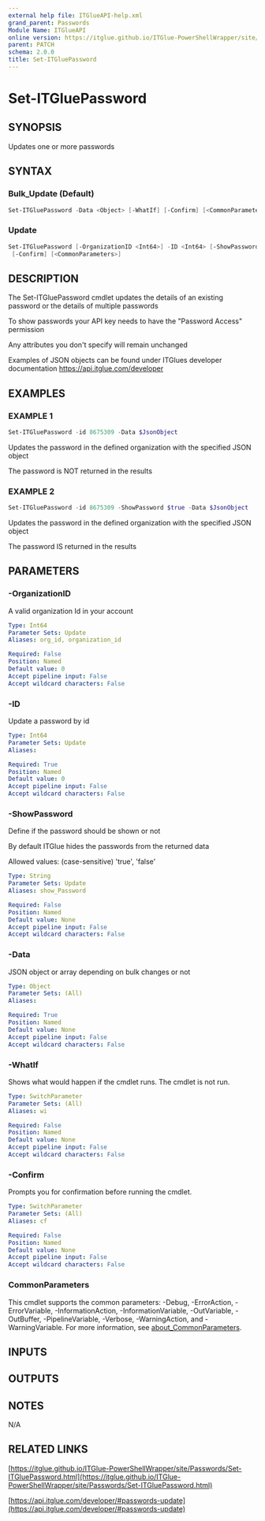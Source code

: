 ```yaml
---
external help file: ITGlueAPI-help.xml
grand_parent: Passwords
Module Name: ITGlueAPI
online version: https://itglue.github.io/ITGlue-PowerShellWrapper/site/Passwords/Set-ITGluePassword.html
parent: PATCH
schema: 2.0.0
title: Set-ITGluePassword
---
```


# Set-ITGluePassword

## SYNOPSIS
Updates one or more passwords

## SYNTAX

### Bulk_Update (Default)
```powershell
Set-ITGluePassword -Data <Object> [-WhatIf] [-Confirm] [<CommonParameters>]
```

### Update
```powershell
Set-ITGluePassword [-OrganizationID <Int64>] -ID <Int64> [-ShowPassword <String>] -Data <Object> [-WhatIf]
 [-Confirm] [<CommonParameters>]
```

## DESCRIPTION
The Set-ITGluePassword cmdlet updates the details of an
existing password or the details of multiple passwords

To show passwords your API key needs to have the "Password Access" permission

Any attributes you don't specify will remain unchanged

Examples of JSON objects can be found under ITGlues developer documentation
    https://api.itglue.com/developer

## EXAMPLES

### EXAMPLE 1
```powershell
Set-ITGluePassword -id 8675309 -Data $JsonObject
```

Updates the password in the defined organization with the specified JSON object

The password is NOT returned in the results

### EXAMPLE 2
```powershell
Set-ITGluePassword -id 8675309 -ShowPassword $true -Data $JsonObject
```

Updates the password in the defined organization with the specified JSON object

The password IS returned in the results

## PARAMETERS

### -OrganizationID
A valid organization Id in your account

```yaml
Type: Int64
Parameter Sets: Update
Aliases: org_id, organization_id

Required: False
Position: Named
Default value: 0
Accept pipeline input: False
Accept wildcard characters: False
```

### -ID
Update a password by id

```yaml
Type: Int64
Parameter Sets: Update
Aliases:

Required: True
Position: Named
Default value: 0
Accept pipeline input: False
Accept wildcard characters: False
```

### -ShowPassword
Define if the password should be shown or not

By default ITGlue hides the passwords from the returned data

Allowed values: (case-sensitive)
'true', 'false'

```yaml
Type: String
Parameter Sets: Update
Aliases: show_Password

Required: False
Position: Named
Default value: None
Accept pipeline input: False
Accept wildcard characters: False
```

### -Data
JSON object or array depending on bulk changes or not

```yaml
Type: Object
Parameter Sets: (All)
Aliases:

Required: True
Position: Named
Default value: None
Accept pipeline input: False
Accept wildcard characters: False
```

### -WhatIf
Shows what would happen if the cmdlet runs.
The cmdlet is not run.

```yaml
Type: SwitchParameter
Parameter Sets: (All)
Aliases: wi

Required: False
Position: Named
Default value: None
Accept pipeline input: False
Accept wildcard characters: False
```

### -Confirm
Prompts you for confirmation before running the cmdlet.

```yaml
Type: SwitchParameter
Parameter Sets: (All)
Aliases: cf

Required: False
Position: Named
Default value: None
Accept pipeline input: False
Accept wildcard characters: False
```

### CommonParameters
This cmdlet supports the common parameters: -Debug, -ErrorAction, -ErrorVariable, -InformationAction, -InformationVariable, -OutVariable, -OutBuffer, -PipelineVariable, -Verbose, -WarningAction, and -WarningVariable. For more information, see [about_CommonParameters](http://go.microsoft.com/fwlink/?LinkID=113216).

## INPUTS

## OUTPUTS

## NOTES
N/A

## RELATED LINKS

[https://itglue.github.io/ITGlue-PowerShellWrapper/site/Passwords/Set-ITGluePassword.html](https://itglue.github.io/ITGlue-PowerShellWrapper/site/Passwords/Set-ITGluePassword.html)

[https://api.itglue.com/developer/#passwords-update](https://api.itglue.com/developer/#passwords-update)

